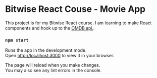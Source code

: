 # Bitwise React Couse - Movie App

This project is for my Bitwise React course. I am learning to make React components and hook up to the [OMDB api.](http://www.omdbapi.com/).

### `npm start`

Runs the app in the development mode.\
Open [http://localhost:3000](http://localhost:3000) to view it in your browser.

The page will reload when you make changes.\
You may also see any lint errors in the console.